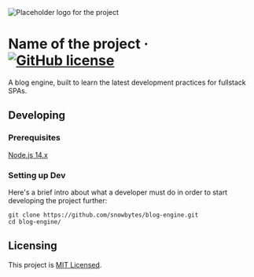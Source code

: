 <img src="https://user-images.githubusercontent.com/84378360/121696580-1df61780-cac4-11eb-96f3-5560cf7664ef.png" alt="Placeholder logo for the project">

# Name of the project &middot; [![GitHub license](https://img.shields.io/badge/license-MIT-blue.svg?style=flat-square)](LICENSE)

A blog engine, built to learn the latest development practices for fullstack SPAs.

## Developing

### Prerequisites

[Node.js 14.x](https://nodejs.org/en/download/releases/)

### Setting up Dev

Here's a brief intro about what a developer must do in order to start developing
the project further:

```shell
git clone https://github.com/snowbytes/blog-engine.git
cd blog-engine/
```

## Licensing

This project is [MIT Licensed](LICENSE).
